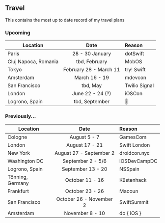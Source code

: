 ## Travel

This contains the most up to date record of my travel plans

### Upcoming

| Location        | Date           | Reason  |
| --------------- |:--------------:| :-------|
| Paris | 28 - 30 January | dotSwift |
| Cluj Napoca, Romania | tbd, February | MobOS |
| Tokyo | February 28 - March 11 | try! Swift |
| Amsterdam | March 16 - 19 | mdevcon |
| San Francisco | tbd, May | Twilio Signal |
| London | June 22 - 24 (?) | iOSCon |
| Logrono, Spain | tbd, September | 🍷 |

### Previously...

| Location        | Date           | Reason  |
| --------------- |:--------------:| :-------|
| Cologne | August 5 - 7 | GamesCom |
| London     | August 17 - 21 | Swift London |
| New York | August 27 - September 2 | droidcon.nyc |
| Washington DC | September 2 - 5/6 | iOSDevCampDC |
| Logrono, Spain | September 13 - 20 | NSSpain |
| Tönning, Germany | October 11 - 16 | Küstenhack |
| Frankfurt | October 23 - 26 | Macoun |
| San Francisco | October 26 - November 2 | SwiftSummit |
| Amsterdam | November 8 - 10 | do { iOS } |
